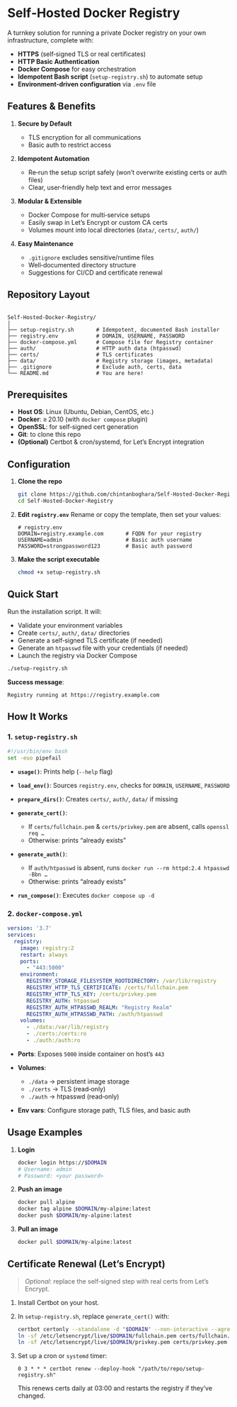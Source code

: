 # Self‑Hosted Docker Registry

A turnkey solution for running a private Docker registry on your own infrastructure, complete with:

- **HTTPS** (self‑signed TLS or real certificates)  
- **HTTP Basic Authentication**  
- **Docker Compose** for easy orchestration  
- **Idempotent Bash script** (`setup-registry.sh`) to automate setup  
- **Environment‑driven configuration** via `.env` file  

## Features & Benefits

1. **Secure by Default**  
   - TLS encryption for all communications  
   - Basic auth to restrict access  

2. **Idempotent Automation**  
   - Re‑run the setup script safely (won’t overwrite existing certs or auth files)  
   - Clear, user‑friendly help text and error messages  

3. **Modular & Extensible**  
   - Docker Compose for multi‑service setups  
   - Easily swap in Let’s Encrypt or custom CA certs  
   - Volumes mount into local directories (`data/`, `certs/`, `auth/`)  

4. **Easy Maintenance**  
   - `.gitignore` excludes sensitive/runtime files  
   - Well‑documented directory structure  
   - Suggestions for CI/CD and certificate renewal  

## Repository Layout

```

Self-Hosted-Docker-Registry/
│
├── setup-registry.sh       # Idempotent, documented Bash installer
├── registry.env            # DOMAIN, USERNAME, PASSWORD
├── docker-compose.yml      # Compose file for Registry container
├── auth/                   # HTTP auth data (htpasswd)
├── certs/                  # TLS certificates
├── data/                   # Registry storage (images, metadata)
├── .gitignore              # Exclude auth, certs, data
└── README.md               # You are here!

````

## Prerequisites

- **Host OS**: Linux (Ubuntu, Debian, CentOS, etc.)  
- **Docker**: ≥ 20.10 (with `docker compose` plugin)  
- **OpenSSL**: for self‑signed cert generation  
- **Git**: to clone this repo  
- **(Optional)** Certbot & cron/systemd, for Let’s Encrypt integration  

## Configuration

1. **Clone the repo**  
   ```bash
   git clone https://github.com/chintanboghara/Self-Hosted-Docker-Registry.git
   cd Self-Hosted-Docker-Registry
   ````

2. **Edit `registry.env`**
   Rename or copy the template, then set your values:

   ```dotenv
   # registry.env
   DOMAIN=registry.example.com       # FQDN for your registry
   USERNAME=admin                    # Basic auth username
   PASSWORD=strongpassword123        # Basic auth password
   ```

3. **Make the script executable**

   ```bash
   chmod +x setup-registry.sh
   ```

##  Quick Start

Run the installation script. It will:

* Validate your environment variables
* Create `certs/`, `auth/`, `data/` directories
* Generate a self‑signed TLS certificate (if needed)
* Generate an `htpasswd` file with your credentials (if needed)
* Launch the registry via Docker Compose

```bash
./setup-registry.sh
```

**Success message**:

```
Registry running at https://registry.example.com
```

## How It Works

### 1. `setup-registry.sh`

```bash
#!/usr/bin/env bash
set -euo pipefail
```

* **`usage()`**: Prints help (`--help` flag)
* **`load_env()`**: Sources `registry.env`, checks for `DOMAIN`, `USERNAME`, `PASSWORD`
* **`prepare_dirs()`**: Creates `certs/`, `auth/`, `data/` if missing
* **`generate_cert()`**:

  * If `certs/fullchain.pem` & `certs/privkey.pem` are absent, calls `openssl req …`
  * Otherwise: prints “already exists”
* **`generate_auth()`**:

  * If `auth/htpasswd` is absent, runs `docker run --rm httpd:2.4 htpasswd -Bbn …`
  * Otherwise: prints “already exists”
* **`run_compose()`**: Executes `docker compose up -d`

### 2. `docker-compose.yml`

```yaml
version: '3.7'
services:
  registry:
    image: registry:2
    restart: always
    ports:
      - "443:5000"
    environment:
      REGISTRY_STORAGE_FILESYSTEM_ROOTDIRECTORY: /var/lib/registry
      REGISTRY_HTTP_TLS_CERTIFICATE: /certs/fullchain.pem
      REGISTRY_HTTP_TLS_KEY: /certs/privkey.pem
      REGISTRY_AUTH: htpasswd
      REGISTRY_AUTH_HTPASSWD_REALM: "Registry Realm"
      REGISTRY_AUTH_HTPASSWD_PATH: /auth/htpasswd
    volumes:
      - ./data:/var/lib/registry
      - ./certs:/certs:ro
      - ./auth:/auth:ro
```

* **Ports**: Exposes `5000` inside container on host’s `443`
* **Volumes**:

  * `./data` → persistent image storage
  * `./certs` → TLS (read‑only)
  * `./auth` → htpasswd (read‑only)
* **Env vars**: Configure storage path, TLS files, and basic auth

## Usage Examples

1. **Login**

   ```bash
   docker login https://$DOMAIN
   # Username: admin
   # Password: <your password>
   ```

2. **Push an image**

   ```bash
   docker pull alpine
   docker tag alpine $DOMAIN/my-alpine:latest
   docker push $DOMAIN/my-alpine:latest
   ```

3. **Pull an image**

   ```bash
   docker pull $DOMAIN/my-alpine:latest
   ```

## Certificate Renewal (Let’s Encrypt)

> *Optional*: replace the self‑signed step with real certs from Let’s Encrypt.

1. Install Certbot on your host.
2. In `setup-registry.sh`, replace `generate_cert()` with:

   ```bash
   certbot certonly --standalone -d "$DOMAIN" --non-interactive --agree-tos -m you@example.com
   ln -sf /etc/letsencrypt/live/$DOMAIN/fullchain.pem certs/fullchain.pem
   ln -sf /etc/letsencrypt/live/$DOMAIN/privkey.pem certs/privkey.pem
   ```
3. Set up a cron or `systemd` timer:

   ```cron
   0 3 * * * certbot renew --deploy-hook "/path/to/repo/setup-registry.sh"
   ```

   This renews certs daily at 03:00 and restarts the registry if they’ve changed.
